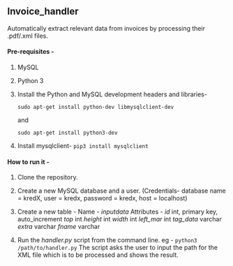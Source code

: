 ## Invoice_handler

Automatically extract relevant data from invoices by processing their .pdf/.xml files.

#### Pre-requisites - 
1. MySQL
2. Python 3
3. Install the Python and MySQL development headers and libraries-

   ```sudo apt-get install python-dev libmysqlclient-dev```
   
   and 
   
   ```sudo apt-get install python3-dev```
   
4. Install mysqlclient- 
```pip3 install mysqlclient```   

#### How to run it - 

1. Clone the repository.
2. Create a new MySQL database and a user. (Credentials- database name = kredX, user = kredx, password = kredx, host = localhost)
3. Create a new table -
   Name - *inputdata*
   Attributes - *id*         int, primary key, auto_increment
                *top*        int
                *height*     int
                *width*      int
                *left_mar*   int
                *tag_data*   varchar
                *extra*      varchar
                *fname*      varchar
                
4. Run the *handler.py* script from the command line. 
   eg - ```python3 /path/to/handler.py```
   The script asks the user to input the path for the XML file which is to be processed and shows the result.
